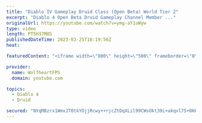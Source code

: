 ```yaml
---
title: "Diablo IV Gameplay Druid Class (Open Beta) World Tier 2"
excerpt: "Diablo 4 Open Beta Druid Gameplay Channel Member ..."
originalUrl: https://youtube.com/watch?v=ymg-aY1uWyw
type: video
length: PT5H37M8S
publishedDateTime: 2023-03-25T16:19:56Z
heat: 

featuredContent: "<iframe width=\"800\" height=\"500\" frameborder=\"0\" src=\"https://www.youtube.com/embed/ymg-aY1uWyw\" allow=\"accelerometer; autoplay; encrypted-media; gyroscope; picture-in-picture\" allowfullscreen></iframe>"

provider:
  name: WolfheartFPS
  domain: youtube.com

topics:
  - Diablo 4
  - Druid

secured: "NYqMBzrx1WmxJT0tkYOjjRcwy++rjcZtDqXLil99CWsOkt39i+akqvl75+0KKg1pJRo3pMlgR2Syyfc4RhxnU4zr4OmNdilUoCQYf0v07HQpUFU2VlIVgQrj9rbF8iubuMchvzBi1Jp8YjrSW2Q0abEjcDecINLdpz+NjXJi4HQ7NpO/78cF3AzHx5hW5YpMUJSeGCZBSciYGoNymOB1wJwoE+1DL2z44Au44652iXqVA1JOg4+5w9rmLQdm/LbQmfwpc1867MRevuUHdNt/jMUbEVmGiCparrv1N+Ek9ICbe0WrUGXEG8srlmr79bxLBnlqEuX0zwW7Zo8uS36z/wayQR8AYU98VolQcBoirLnK9mViWyeY7KxFYMzS20n3zoMTAFzHEnLwLUE+5lYqTAhLkXFocmSrba4F/ABW3nw=;x8rKW0zwMHSKrQ+zwwmzWw=="
---
```


